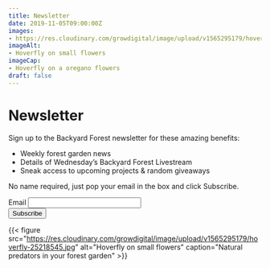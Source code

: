 ```yaml
---
title: Newsletter
date: 2019-11-05T09:00:00Z
images: 
- https://res.cloudinary.com/growdigital/image/upload/v1565295179/hoverfly-25218545.jpg
imageAlt: 
- Hoverfly on small flowers
imageCap:
- Hoverfly on a oregano flowers
draft: false
---
```


# Newsletter

Sign up to the Backyard Forest newsletter for these amazing benefits:

* Weekly forest garden news
* Details of Wednesday’s Backyard Forest Livestream
* Sneak access to upcoming projects & random giveaways

No name required, just pop your email in the box and click Subscribe.

<form class="subscribe" action="https://wales.us17.list-manage.com/subscribe/post" method="POST">
  <input type="hidden" name="u" value="bef914615b5448ad5636c38fb">
  <input type="hidden" name="id" value="10e50a6c17">
  <label for="MERGE0">Email</label>
  <input class="subscribe__textinput" type="email" autocapitalize="off" autocorrect="off" name="MERGE0" id="MERGE0" size="25" value=""><br>
  <input class="button" type="submit" name="submit" value="Subscribe">
  <input type="hidden" name="ht" value="72fb9d19eda695ba45e6107c0063acd2bfd6a81b:MTU0OTIzMTE4Mi45MDk4">
  <input type="hidden" name="mc_signupsource" value="hosted">
</form>

{{< figure src="https://res.cloudinary.com/growdigital/image/upload/v1565295179/hoverfly-25218545.jpg" alt="Hoverfly on small flowers" caption="Natural predators in your forest garden" >}}
